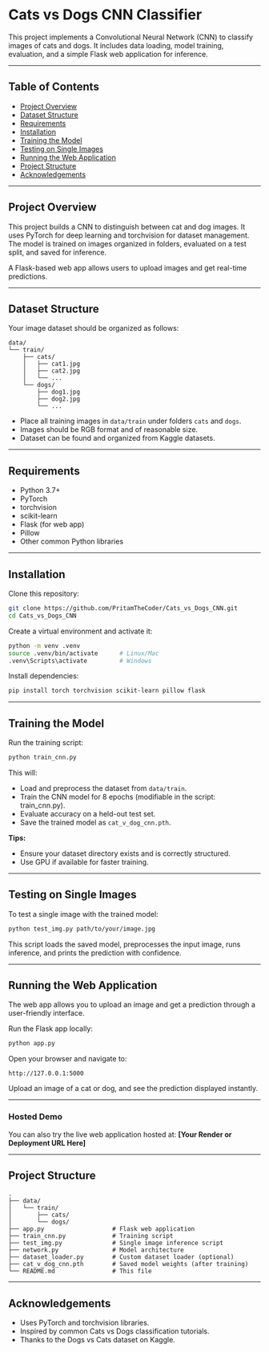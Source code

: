 # Cats vs Dogs CNN Classifier

This project implements a Convolutional Neural Network (CNN) to classify images of cats and dogs. It includes data loading, model training, evaluation, and a simple Flask web application for inference.

---

## Table of Contents

* [Project Overview](#project-overview)
* [Dataset Structure](#dataset-structure)
* [Requirements](#requirements)
* [Installation](#installation)
* [Training the Model](#training-the-model)
* [Testing on Single Images](#testing-on-single-images)
* [Running the Web Application](#running-the-web-application)
* [Project Structure](#project-structure)
* [Acknowledgements](#acknowledgements)

---

## Project Overview

This project builds a CNN to distinguish between cat and dog images. It uses PyTorch for deep learning and torchvision for dataset management. The model is trained on images organized in folders, evaluated on a test split, and saved for inference.

A Flask-based web app allows users to upload images and get real-time predictions.

---

## Dataset Structure

Your image dataset should be organized as follows:

```
data/
└── train/
    ├── cats/
    │   ├── cat1.jpg
    │   ├── cat2.jpg
    │   └── ...
    └── dogs/
        ├── dog1.jpg
        ├── dog2.jpg
        └── ...
```

* Place all training images in `data/train` under folders `cats` and `dogs`.
* Images should be RGB format and of reasonable size.
* Dataset can be found and organized from Kaggle datasets.

---

## Requirements

* Python 3.7+
* PyTorch
* torchvision
* scikit-learn
* Flask (for web app)
* Pillow
* Other common Python libraries

---

## Installation

Clone this repository:

```bash
git clone https://github.com/PritamTheCoder/Cats_vs_Dogs_CNN.git
cd Cats_vs_Dogs_CNN
```

Create a virtual environment and activate it:

```bash
python -m venv .venv
source .venv/bin/activate      # Linux/Mac
.venv\Scripts\activate         # Windows
```

Install dependencies:

```bash
pip install torch torchvision scikit-learn pillow flask
```

---

## Training the Model

Run the training script:

```bash
python train_cnn.py
```

This will:

* Load and preprocess the dataset from `data/train`.
* Train the CNN model for 8 epochs (modifiable in the script: train_cnn.py).
* Evaluate accuracy on a held-out test set.
* Save the trained model as `cat_v_dog_cnn.pth`.

**Tips:**

* Ensure your dataset directory exists and is correctly structured.
* Use GPU if available for faster training.

---

## Testing on Single Images

To test a single image with the trained model:

```bash
python test_img.py path/to/your/image.jpg
```

This script loads the saved model, preprocesses the input image, runs inference, and prints the prediction with confidence.

---

## Running the Web Application

The web app allows you to upload an image and get a prediction through a user-friendly interface.

Run the Flask app locally:

```bash
python app.py
```

Open your browser and navigate to:

```
http://127.0.0.1:5000
```

Upload an image of a cat or dog, and see the prediction displayed instantly.

---

### Hosted Demo

You can also try the live web application hosted at:
**\[Your Render or Deployment URL Here]**


---

## Project Structure

```
.
├── data/
│   └── train/
│       ├── cats/
│       └── dogs/
├── app.py                   # Flask web application
├── train_cnn.py             # Training script
├── test_img.py              # Single image inference script
├── network.py               # Model architecture 
├── dataset_loader.py        # Custom dataset loader (optional)
├── cat_v_dog_cnn.pth        # Saved model weights (after training)
└── README.md                # This file
```

---

## Acknowledgements

* Uses PyTorch and torchvision libraries.
* Inspired by common Cats vs Dogs classification tutorials.
* Thanks to the Dogs vs Cats dataset on Kaggle.

